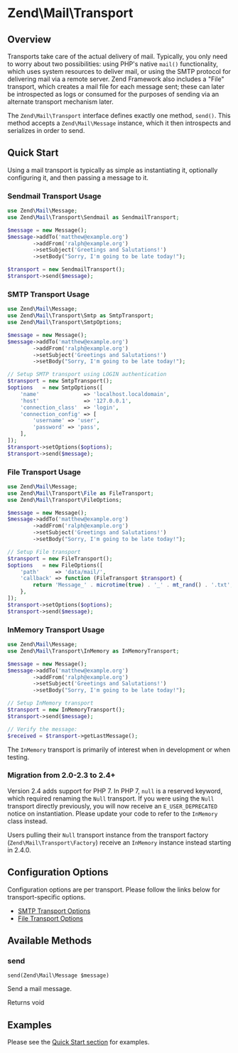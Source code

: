 # Zend\\Mail\\Transport

## Overview

Transports take care of the actual delivery of mail. Typically, you only need to worry about two
possibilities: using PHP's native `mail()` functionality, which uses system resources to deliver
mail, or using the SMTP protocol for delivering mail via a remote server. Zend Framework also
includes a "File" transport, which creates a mail file for each message sent; these can later be
introspected as logs or consumed for the purposes of sending via an alternate transport mechanism
later.

The `Zend\Mail\Transport` interface defines exactly one method, `send()`. This method accepts a
`Zend\Mail\Message` instance, which it then introspects and serializes in order to send.

## Quick Start

Using a mail transport is typically as simple as instantiating it, optionally configuring it, and
then passing a message to it.

### Sendmail Transport Usage

```php
use Zend\Mail\Message;
use Zend\Mail\Transport\Sendmail as SendmailTransport;

$message = new Message();
$message->addTo('matthew@example.org')
        ->addFrom('ralph@example.org')
        ->setSubject('Greetings and Salutations!')
        ->setBody("Sorry, I'm going to be late today!");

$transport = new SendmailTransport();
$transport->send($message);
```

### SMTP Transport Usage

```php
use Zend\Mail\Message;
use Zend\Mail\Transport\Smtp as SmtpTransport;
use Zend\Mail\Transport\SmtpOptions;

$message = new Message();
$message->addTo('matthew@example.org')
        ->addFrom('ralph@example.org')
        ->setSubject('Greetings and Salutations!')
        ->setBody("Sorry, I'm going to be late today!");

// Setup SMTP transport using LOGIN authentication
$transport = new SmtpTransport();
$options   = new SmtpOptions([
    'name'              => 'localhost.localdomain',
    'host'              => '127.0.0.1',
    'connection_class'  => 'login',
    'connection_config' => [
        'username' => 'user',
        'password' => 'pass',
    ],
]);
$transport->setOptions($options);
$transport->send($message);
```

### File Transport Usage

```php
use Zend\Mail\Message;
use Zend\Mail\Transport\File as FileTransport;
use Zend\Mail\Transport\FileOptions;

$message = new Message();
$message->addTo('matthew@example.org')
        ->addFrom('ralph@example.org')
        ->setSubject('Greetings and Salutations!')
        ->setBody("Sorry, I'm going to be late today!");

// Setup File transport
$transport = new FileTransport();
$options   = new FileOptions([
    'path'     => 'data/mail/',
    'callback' => function (FileTransport $transport) {
        return 'Message_' . microtime(true) . '_' . mt_rand() . '.txt';
    },
]);
$transport->setOptions($options);
$transport->send($message);
```

### InMemory Transport Usage

```php
use Zend\Mail\Message;
use Zend\Mail\Transport\InMemory as InMemoryTransport;

$message = new Message();
$message->addTo('matthew@example.org')
        ->addFrom('ralph@example.org')
        ->setSubject('Greetings and Salutations!')
        ->setBody("Sorry, I'm going to be late today!");

// Setup InMemory transport
$transport = new InMemoryTransport();
$transport->send($message);

// Verify the message:
$received = $transport->getLastMessage();
```

The `InMemory` transport is primarily of interest when in development or when testing.

### Migration from 2.0-2.3 to 2.4+

Version 2.4 adds support for PHP 7. In PHP 7, `null` is a reserved keyword, which required renaming
the `Null` transport. If you were using the `Null` transport directly previously, you will now
receive an `E_USER_DEPRECATED` notice on instantiation. Please update your code to refer to the
`InMemory` class instead.

Users pulling their `Null` transport instance from the transport factory
(`Zend\Mail\Transport\Factory`) receive an `InMemory` instance instead starting in 2.4.0.

## Configuration Options

Configuration options are per transport. Please follow the links below for transport-specific
options.

- [SMTP Transport Options](zend.mail.smtp-options.md)
- [File Transport Options](zend.mail.file-options.md)

## Available Methods

### send

`send(Zend\Mail\Message $message)`

Send a mail message.

Returns void

## Examples

Please see the [Quick Start section](zend.mail.transport.quick-start.md) for examples.
